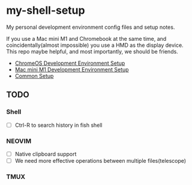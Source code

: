 # my-shell-setup
My personal development environment config files and setup notes.

If you use a Mac mini M1 and Chromebook at the same time, and coincidentally(almost impossible) you use a HMD as the display device. This repo maybe helpful, and most importantly, we should be friends.

- [ChromeOS Development Environment Setup](doc/chromeos-setup.md)
- [Mac mini M1 Development Environment Setup](doc/macosx-setup.md)
- [Common Setup](doc/evelopment-env.md)

## TODO
### Shell
- [ ] Ctrl-R to search history in fish shell

### NEOVIM
- [ ] Native clipboard support
- [ ] We need more effective operations between multiple files(telescope)

### TMUX
